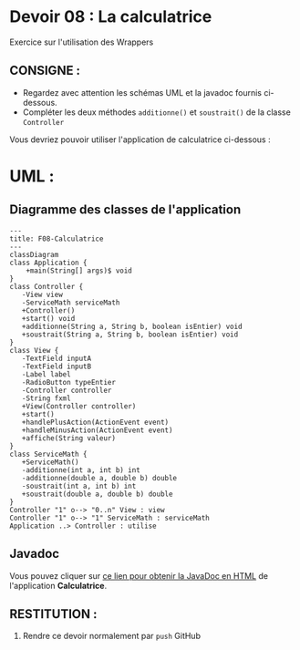 # Devoir 08 : La calculatrice
Exercice sur l'utilisation des Wrappers
## CONSIGNE :
- Regardez avec attention les schémas UML et la javadoc fournis ci-dessous.
- Compléter les deux méthodes `additionne()` et `soustrait()` de la classe `Controller`

Vous devriez pouvoir utiliser l'application de calculatrice ci-dessous :

# UML :
## Diagramme des classes de l'application
```mermaid
---
title: F08-Calculatrice
---
classDiagram
class Application {
    +main(String[] args)$ void
}
class Controller {
   -View view
   -ServiceMath serviceMath
   +Controller()    
   +start() void
   +additionne(String a, String b, boolean isEntier) void
   +soustrait(String a, String b, boolean isEntier) void
}
class View {
   -TextField inputA
   -TextField inputB
   -Label label
   -RadioButton typeEntier
   -Controller controller
   -String fxml
   +View(Controller controller)
   +start()
   +handlePlusAction(ActionEvent event)
   +handleMinusAction(ActionEvent event)
   +affiche(String valeur)
}
class ServiceMath {
   +ServiceMath()
   -additionne(int a, int b) int
   -additionne(double a, double b) double
   -soustrait(int a, int b) int
   +soustrait(double a, double b) double
}
Controller "1" o--> "0..n" View : view
Controller "1" o--> "1" ServiceMath : serviceMath
Application ..> Controller : utilise
```

## Javadoc
Vous pouvez cliquer sur [ce lien pour obtenir la JavaDoc en HTML](javadoc/index.html) de l'application **Calculatrice**.


## RESTITUTION :
1. Rendre ce devoir normalement par `push` GitHub
